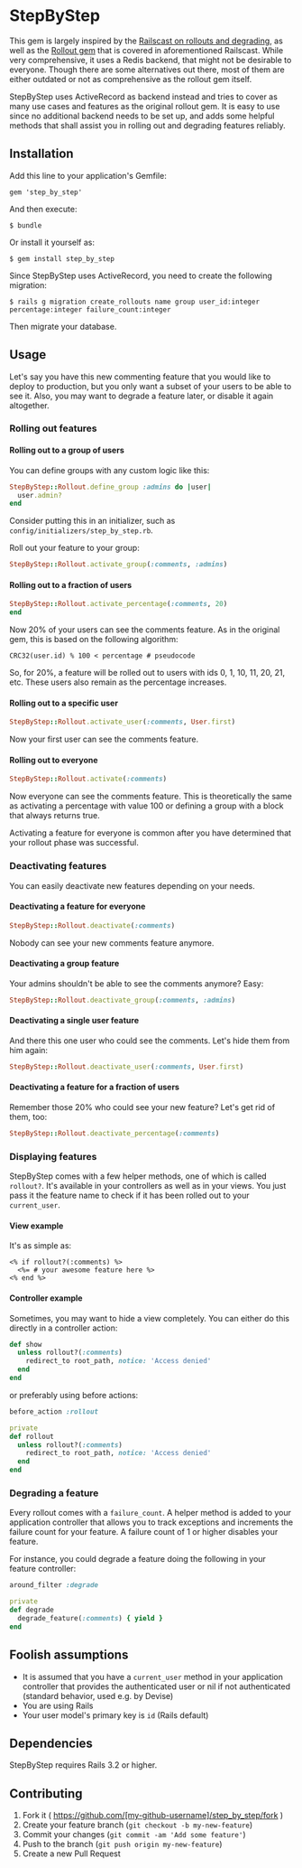 # StepByStep

This gem is largely inspired by the [Railscast on rollouts and degrading](http://railscasts.com/episodes/315-rollout-and-degrade), as well as the [Rollout gem](https://github.com/FetLife/rollout) that is covered in aforementioned Railscast. While very comprehensive, it uses a Redis backend, that might not be desirable to everyone. Though there are some alternatives out there, most of them are either outdated or not as comprehensive as the rollout gem itself.

StepByStep uses ActiveRecord as backend instead and tries to cover as many use cases and features as the original rollout gem. It is easy to use since no additional backend needs to be set up, and adds some helpful methods that shall assist you in rolling out and degrading features reliably.

## Installation

Add this line to your application's Gemfile:

    gem 'step_by_step'

And then execute:

    $ bundle

Or install it yourself as:

    $ gem install step_by_step
    
Since StepByStep uses ActiveRecord, you need to create the following migration:

    $ rails g migration create_rollouts name group user_id:integer percentage:integer failure_count:integer
    
Then migrate your database.

## Usage

Let's say you have this new commenting feature that you would like to deploy to production, but you only want a subset of your users to be able to see it. Also, you may want to degrade a feature later, or disable it again altogether.

### Rolling out features

#### Rolling out to a group of users

You can define groups with any custom logic like this:

```ruby
StepByStep::Rollout.define_group :admins do |user|
  user.admin?
end
```

Consider putting this in an initializer, such as `config/initializers/step_by_step.rb`.

Roll out your feature to your group:

```ruby
StepByStep::Rollout.activate_group(:comments, :admins)
```

#### Rolling out to a fraction of users

```ruby
StepByStep::Rollout.activate_percentage(:comments, 20)
end
```

Now 20% of your users can see the comments feature. As in the original gem, this is based on the following algorithm:

```
CRC32(user.id) % 100 < percentage # pseudocode
```

So, for 20%, a feature will be rolled out to users with ids 0, 1, 10, 11, 20, 21, etc. These users also remain as the percentage increases.

#### Rolling out to a specific user

```ruby
StepByStep::Rollout.activate_user(:comments, User.first)
```

Now your first user can see the comments feature.

#### Rolling out to everyone

```ruby
StepByStep::Rollout.activate(:comments)
```

Now everyone can see the comments feature. This is theoretically the same as activating a percentage with value 100 or defining a group with a block that always returns true.

Activating a feature for everyone is common after you have determined that your rollout phase was successful.

### Deactivating features

You can easily deactivate new features depending on your needs.

#### Deactivating a feature for everyone

```ruby
StepByStep::Rollout.deactivate(:comments)
```

Nobody can see your new comments feature anymore.

#### Deactivating a group feature

Your admins shouldn't be able to see the comments anymore? Easy:

```ruby
StepByStep::Rollout.deactivate_group(:comments, :admins)
```

#### Deactivating a single user feature

And there this one user who could see the comments. Let's hide them from him again:

```ruby
StepByStep::Rollout.deactivate_user(:comments, User.first)
```

#### Deactivating a feature for a fraction of users

Remember those 20% who could see your new feature? Let's get rid of them, too:

```ruby
StepByStep::Rollout.deactivate_percentage(:comments)
```

### Displaying features

StepByStep comes with a few helper methods, one of which is called `rollout?`. It's available in your controllers as well as in your views. You just pass it the feature name to check if it has been rolled out to your `current_user`.

#### View example

It's as simple as:

```erb
<% if rollout?(:comments) %>
  <%= # your awesome feature here %>
<% end %>
```

#### Controller example

Sometimes, you may want to hide a view completely. You can either do this directly in a controller action:

```ruby
def show
  unless rollout?(:comments)
    redirect_to root_path, notice: 'Access denied'
  end
end
```

or preferably using before actions:

```ruby
before_action :rollout

private
def rollout
  unless rollout?(:comments)
    redirect_to root_path, notice: 'Access denied'
  end
end
```

### Degrading a feature

Every rollout comes with a `failure_count`. A helper method is added to your application controller that allows you to track exceptions and increments the failure count for your feature. A failure count of 1 or higher disables your feature.

For instance, you could degrade a feature doing the following in your feature controller:

```ruby
around_filter :degrade

private
def degrade
  degrade_feature(:comments) { yield }
end
```

## Foolish assumptions

- It is assumed that you have a `current_user` method in your application controller that provides the authenticated user or nil if not authenticated (standard behavior, used e.g. by Devise)
- You are using Rails
- Your user model's primary key is `id` (Rails default)

## Dependencies

StepByStep requires Rails 3.2 or higher.

## Contributing

1. Fork it ( https://github.com/[my-github-username]/step_by_step/fork )
2. Create your feature branch (`git checkout -b my-new-feature`)
3. Commit your changes (`git commit -am 'Add some feature'`)
4. Push to the branch (`git push origin my-new-feature`)
5. Create a new Pull Request
